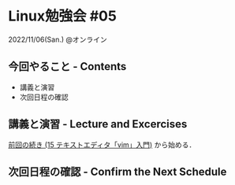 # Linux勉強会 #05

2022/11/06(San.) @オンライン

## 今回やること - Contents

- 講義と演習
- 次回日程の確認

## 講義と演習 - Lecture and Excercises

[前回の続き (15 テキストエディタ「vim」入門)](https://envader.plus/course/1/scenario/1012) から始める．

## 次回日程の確認 - Confirm the Next Schedule
